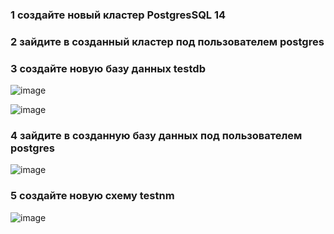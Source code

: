 ### 1 создайте новый кластер PostgresSQL 14
### 2 зайдите в созданный кластер под пользователем postgres
### 3 создайте новую базу данных testdb

![image](https://user-images.githubusercontent.com/40095258/234668653-46736731-ff29-49ee-b7e5-951c50d93b3e.png)

![image](https://user-images.githubusercontent.com/40095258/234668849-810cee66-c92c-411f-9f6e-0410a7cde23c.png)

### 4 зайдите в созданную базу данных под пользователем postgres

![image](https://user-images.githubusercontent.com/40095258/234669088-7f98d108-80ba-489e-a290-28ea3a20af4b.png)

### 5 создайте новую схему testnm

![image](https://user-images.githubusercontent.com/40095258/234670134-ea1aa9ce-0302-4fe8-930a-406a96c26881.png)


